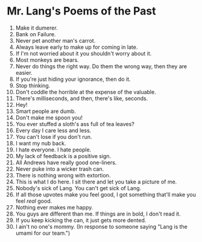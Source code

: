 # Mr. Lang's Poems of the Past

1. Make it dumerer.
1. Bank on Failure.
1. Never pet another man's carrot.
1. Always leave early to make up for coming in late.
1. If I'm not worried about it you shouldn't worry about it.
1. Most monkeys are bears.
1. Never do things the right way. Do them the wrong way, then they are easier.
1. If you're just hiding your ignorance, then do it.
1. Stop thinking.
1. Don't coddle the horrible at the expense of the valuable.
1. There's milliseconds, and then, there's like, seconds.
1. Hey!
1. Smart people are dumb.
1. Don't make me spoon you!
1. You ever stuffed a sloth's ass full of tea leaves?
1. Every day I care less and less.
1. You can't lose if you don't run.
1. I want my nub back.
1. I hate everyone. I hate people.
1. My lack of feedback is a positive sign.
1. All Andrews have really good one-liners.
1. Never puke into a wicker trash can.
1. There is nothing wrong with extortion.
1. This is what I do here. I sit there and let you take a picture of me.
1. Nobody's sick of Lang. You can't get sick of Lang.
1. If all those upvotes make you feel good, I got something that'll make you feel _real_ good.
1. Nothing ever makes me happy.
1. You guys are different than me. If things are in bold, I don't read it.
1. If you keep kicking the can, it just gets more dented.
1. I ain't no one's mommy. (In response to someone saying "Lang is the umami for our team.")
